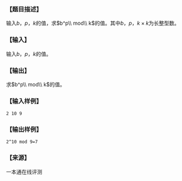 ### 【题目描述】

输入$b，p，k$的值，求$b^p\\ mod\\ k$的值。其中$b，p，k×k$为长整型数。

### 【输入】

输入$b，p，k$的值。

### 【输出】

求$b^p\\ mod\\ k$的值。

### 【输入样例】

```
2 10 9
```

### 【输出样例】

```
2^10 mod 9=7
```


 ### 【来源】

 一本通在线评测 